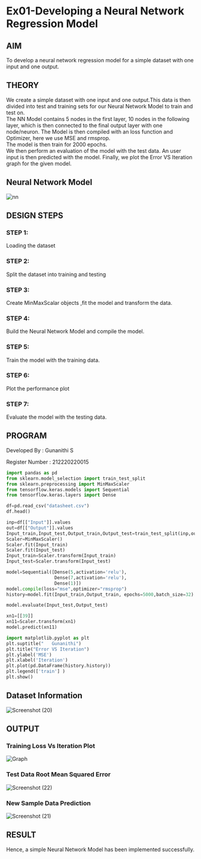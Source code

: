 # Ex01-Developing a Neural Network Regression Model

## AIM

To develop a neural network regression model for a simple dataset with one input and one output.

## THEORY

We create a simple dataset with one input and one output.This data is then divided into test and training sets for our Neural Network Model to train and test on. <br>
The NN Model contains 5 nodes in the first layer, 10 nodes in the following layer, which is then connected to the final output layer with one node/neuron.
The Model is then compiled with an loss function and Optimizer, here we use MSE and rmsprop. <br>The model is then train for 2000 epochs.<br> We then perform an evaluation of the model with the test data. An user input is then predicted with the model. Finally, we plot the Error VS Iteration graph for the given model.

## Neural Network Model

![nn](https://user-images.githubusercontent.com/89703145/187489272-60ce3dd0-9a1c-4645-98ce-b7177bf750d0.jpg)

## DESIGN STEPS

### STEP 1:

Loading the dataset

### STEP 2:

Split the dataset into training and testing

### STEP 3:

Create MinMaxScalar objects ,fit the model and transform the data.

### STEP 4:

Build the Neural Network Model and compile the model.

### STEP 5:

Train the model with the training data.

### STEP 6:

Plot the performance plot

### STEP 7:

Evaluate the model with the testing data.

## PROGRAM
 Developed By : Gunanithi S
 
 Register Number : 212220220015
```python
import pandas as pd
from sklearn.model_selection import train_test_split
from sklearn.preprocessing import MinMaxScaler
from tensorflow.keras.models import Sequential
from tensorflow.keras.layers import Dense

df=pd.read_csv("datasheet.csv")
df.head()

inp=df[["Input"]].values
out=df[["Output"]].values
Input_train,Input_test,Output_train,Output_test=train_test_split(inp,out,test_size=0.3,random_state=40)
Scaler=MinMaxScaler()
Scaler.fit(Input_train)
Scaler.fit(Input_test)
Input_train=Scaler.transform(Input_train)
Input_test=Scaler.transform(Input_test)

model=Sequential([Dense(5,activation='relu'),
                  Dense(7,activation='relu'),
                  Dense(1)])
model.compile(loss="mse",optimizer="rmsprop")
history=model.fit(Input_train,Output_train, epochs=5000,batch_size=32)

model.evaluate(Input_test,Output_test)

xn1=[[39]]
xn11=Scaler.transform(xn1)
model.predict(xn11)

import matplotlib.pyplot as plt
plt.suptitle("   Gunanithi")
plt.title("Error VS Iteration")
plt.ylabel('MSE')
plt.xlabel('Iteration')
plt.plot(pd.DataFrame(history.history))
plt.legend(['train'] )
plt.show()
```

## Dataset Information

![Screenshot (20)](https://user-images.githubusercontent.com/89703145/187491482-7b45469c-8df9-4612-85c3-bda97cae010a.png)

## OUTPUT

### Training Loss Vs Iteration Plot

![Graph](https://user-images.githubusercontent.com/89703145/187490695-35c1f7d0-265d-4467-a994-3d3a713faa6b.png)

### Test Data Root Mean Squared Error

![Screenshot (22)](https://user-images.githubusercontent.com/89703145/187492669-40405d7a-0845-49dc-b0f6-cee65f44fa20.png)

### New Sample Data Prediction

![Screenshot (21)](https://user-images.githubusercontent.com/89703145/187492207-7143d407-c68b-4e7a-94cf-40df3ee7a670.png)

## RESULT
Hence, a simple Neural Network Model has been implemented successfully.
